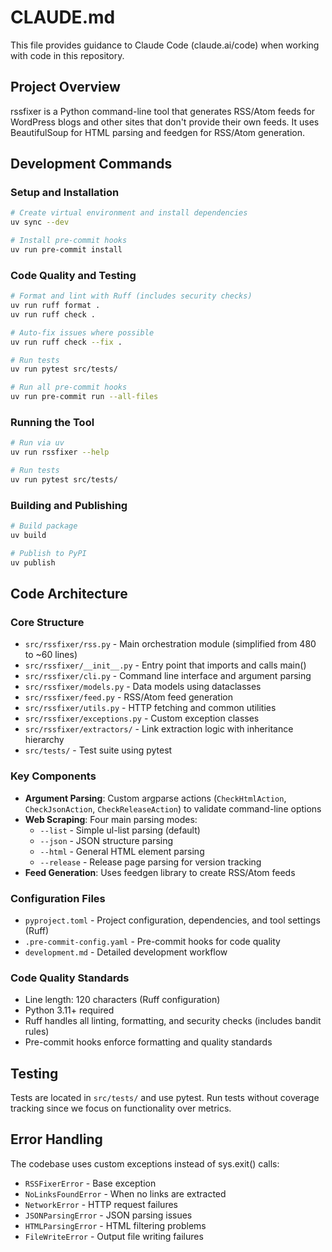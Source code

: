 # CLAUDE.md

This file provides guidance to Claude Code (claude.ai/code) when working with code in this repository.

## Project Overview

rssfixer is a Python command-line tool that generates RSS/Atom feeds for WordPress blogs and other sites that don't provide their own feeds. It uses BeautifulSoup for HTML parsing and feedgen for RSS/Atom generation.

## Development Commands

### Setup and Installation
```bash
# Create virtual environment and install dependencies
uv sync --dev

# Install pre-commit hooks
uv run pre-commit install
```

### Code Quality and Testing
```bash
# Format and lint with Ruff (includes security checks)
uv run ruff format .
uv run ruff check .

# Auto-fix issues where possible
uv run ruff check --fix .

# Run tests
uv run pytest src/tests/

# Run all pre-commit hooks
uv run pre-commit run --all-files
```

### Running the Tool
```bash
# Run via uv
uv run rssfixer --help

# Run tests
uv run pytest src/tests/
```

### Building and Publishing
```bash
# Build package
uv build

# Publish to PyPI
uv publish
```

## Code Architecture

### Core Structure
- `src/rssfixer/rss.py` - Main orchestration module (simplified from 480 to ~60 lines)
- `src/rssfixer/__init__.py` - Entry point that imports and calls main()
- `src/rssfixer/cli.py` - Command line interface and argument parsing
- `src/rssfixer/models.py` - Data models using dataclasses
- `src/rssfixer/feed.py` - RSS/Atom feed generation
- `src/rssfixer/utils.py` - HTTP fetching and common utilities
- `src/rssfixer/exceptions.py` - Custom exception classes
- `src/rssfixer/extractors/` - Link extraction logic with inheritance hierarchy
- `src/tests/` - Test suite using pytest

### Key Components
- **Argument Parsing**: Custom argparse actions (`CheckHtmlAction`, `CheckJsonAction`, `CheckReleaseAction`) to validate command-line options
- **Web Scraping**: Four main parsing modes:
  - `--list` - Simple ul-list parsing (default)
  - `--json` - JSON structure parsing
  - `--html` - General HTML element parsing
  - `--release` - Release page parsing for version tracking
- **Feed Generation**: Uses feedgen library to create RSS/Atom feeds

### Configuration Files
- `pyproject.toml` - Project configuration, dependencies, and tool settings (Ruff)
- `.pre-commit-config.yaml` - Pre-commit hooks for code quality
- `development.md` - Detailed development workflow

### Code Quality Standards
- Line length: 120 characters (Ruff configuration)
- Python 3.11+ required
- Ruff handles all linting, formatting, and security checks (includes bandit rules)
- Pre-commit hooks enforce formatting and quality standards

## Testing

Tests are located in `src/tests/` and use pytest. Run tests without coverage tracking since we focus on functionality over metrics.

## Error Handling

The codebase uses custom exceptions instead of sys.exit() calls:
- `RSSFixerError` - Base exception
- `NoLinksFoundError` - When no links are extracted
- `NetworkError` - HTTP request failures
- `JSONParsingError` - JSON parsing issues
- `HTMLParsingError` - HTML filtering problems
- `FileWriteError` - Output file writing failures
